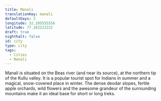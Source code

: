 ```yaml
---
title: Manali
translationKey: manali
defaultDays: 2
longitude: 32.285555556
latitude: 77.162222222
draft: true
nighthalt: false
id: city
type: city
tags:
  - Cities
  - Manali
---
```

Manali is situated on the Beas river (and near its source), at the northern tip of the Kullu valley. It is a popular tourist spot for Indians in summer and a magical, snow-covered place in winter. The dense deodar slopes, fertile apple orchards, wild flowers and the awesome grandeur of the surrounding mountains make it an ideal base for short or long treks.